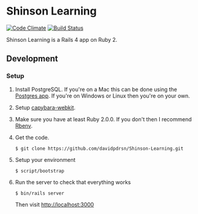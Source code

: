 Shinson Learning
================

[![Code Climate](https://codeclimate.com/github/davidpdrsn/Shinson-Learning.png)](https://codeclimate.com/github/davidpdrsn/Shinson-Learning)
[![Build Status](https://travis-ci.org/davidpdrsn/Shinson-Learning.svg?branch=master)](https://travis-ci.org/davidpdrsn/Shinson-Learning)

Shinson Learning is a Rails 4 app on Ruby 2.

Development
-----------

### Setup
1. Install PostgreSQL. If you're on a Mac this can be done using the [Postgres app](http://postgresapp.com). If you're on Windows or Linux then you're on your own.

2. Setup [capybara-webkit](https://github.com/thoughtbot/capybara-webkit#capybara-webkit).

3. Make sure you have at least Ruby 2.0.0. If you don't then I recommend [Rbenv](https://github.com/sstephenson/rbenv).

4. Get the code.

    ```
    $ git clone https://github.com/davidpdrsn/Shinson-Learning.git
    ```

5. Setup your environment

    ```
    $ script/bootstrap
    ```

6. Run the server to check that everything works

    ```
    $ bin/rails server
    ```

    Then visit [http://localhost:3000](http://localhost:3000)
